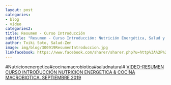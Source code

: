 ```yaml
---
layout: post
categories:
- blog
- video
categories2:
title: Resumen - Curso Introducción
subtitle: "Resumen - Curso Introducción: Nutrición Energética, Salud y Cocina Macrobiótica"
author: Txiki Soto, Salud-Zen
image: img/blog/300919ResumenIntroduccion.jpg
linkfacebook: https://www.facebook.com/sharer/sharer.php?u=http%3A%2F%2Fwww.salud-zen.com%2Fblog%2Fresumen%2F2019%2F09%2F30%2Fresumen-curso-introducion.html&amp;src=sdkpreparse
---
```

#Nutricionenergetica#cocinamacrobiotica#saludnatural#
[VIDEO-RESUMEN CURSO INTRODUCCIÓN NUTRICION ENERGETICA & COCINA MACROBIOTICA. SEPTIEMBRE 2019][video]

[video]:https://www.facebook.com/saludzen.estilodevida/videos/2518125218419100/
